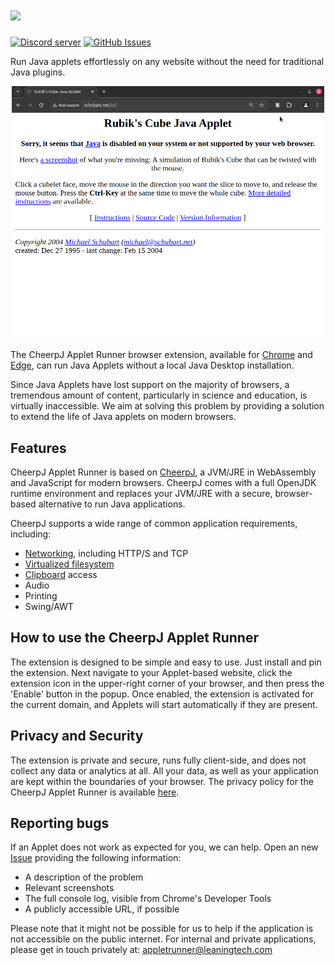 <h1>
<picture>
	<source srcset="assets/AR_logo_black.png" media="(prefers-color-scheme: light)" height="96"/>
	<source srcset="assets/AR_logo.png"  media="(prefers-color-scheme: dark)" height="96"/>
	<img src="CheerpJ_Horizontal_Trans.png" height="96"/>
</picture>
</h1>

[![Discord server](https://img.shields.io/discord/988743885121548329?color=%237289DA&logo=discord&logoColor=ffffff)](https://discord.leaningtech.com)
[![GitHub Issues](https://img.shields.io/github/issues/leaningtech/cheerpj-jnlprunner.svg)](https://github.com/leaningtech/cheerpj-applet-runner/issues)

Run Java applets effortlessly on any website without the need for traditional Java plugins.

<p align="center"><img src="assets/cheerpj_applet_demo.gif" width="500"></p>

The CheerpJ Applet Runner browser extension, available for [Chrome](https://chrome.google.com/webstore/detail/cheerpj-applet-runner/bbmolahhldcbngedljfadjlognfaaein) and [Edge](https://microsoftedge.microsoft.com/addons/detail/cheerpj-applet-runner/ebfcpaoldmijengghefpohddmfpndmic), can run Java Applets without a local Java Desktop installation.

Since Java Applets have lost support on the majority of browsers, a tremendous amount of content, particularly in science and education, is virtually inaccessible. We aim at solving this problem by providing a solution to extend the life of Java applets on modern browsers.

## Features
CheerpJ Applet Runner is based on [CheerpJ](https://cheerpj.com), a JVM/JRE in WebAssembly and JavaScript for modern browsers. CheerpJ comes with a full OpenJDK runtime environment and replaces your JVM/JRE with a secure, browser-based alternative to run Java applications. 

CheerpJ supports a wide range of common application requirements, including:

- [Networking], including HTTP/S and TCP
- [Virtualized filesystem]
- [Clipboard] access
- Audio
- Printing
- Swing/AWT

## How to use the CheerpJ Applet Runner

The extension is designed to be simple and easy to use. Just install and pin the extension. Next navigate to your Applet-based website, click the extension icon in the upper-right corner of your browser, and then press the 'Enable' button in the popup. Once enabled, the extension is activated for the current domain, and Applets will start automatically if they are present.

## Privacy and Security

The extension is private and secure, runs fully client-side, and does not collect any data or analytics at all. All your data, as well as your application are kept within the boundaries of your browser. The privacy policy for the CheerpJ Applet Runner is available [here](https://cheerpj.com/privacy-policy-for-cheerpj-applet-runner-browser-extension/).

## Reporting bugs

If an Applet does not work as expected for you, we can help. Open an new [Issue](https://github.com/leaningtech/cheerpj-applet-runner/issues) providing the following information:

* A description of the problem
* Relevant screenshots
* The full console log, visible from Chrome's Developer Tools
* A publicly accessible URL, if possible

Please note that it might not be possible for us to help if the application is not accessible on the public internet. For internal and private applications, please get in touch privately at: appletrunner@leaningtech.com

[Networking]: https://cheerpj.com/docs/guides/Networking
[Virtualized filesystem]: https://cheerpj.com/docs/guides/File-System-support
[Clipboard]: https://cheerpj.com/docs/reference/cheerpjInit#clipboardmode
